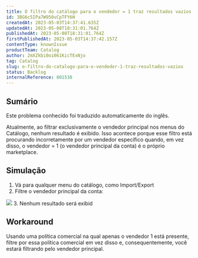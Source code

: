 ```yaml
---
title: O filtro do catálogo para o vendedor = 1 traz resultados vazios
id: 3BG6c5IPa7W950vCpTFY6H
createdAt: 2023-05-03T14:37:41.635Z
updatedAt: 2023-05-08T18:31:01.764Z
publishedAt: 2023-05-08T18:31:01.764Z
firstPublishedAt: 2023-05-03T14:37:42.157Z
contentType: knownIssue
productTeam: Catalog
author: 2mXZkbi0oi061KicTExNjo
tag: Catalog
slug: o-filtro-do-catalogo-para-o-vendedor-1-traz-resultados-vazios
status: Backlog
internalReference: 801538
---
```


## Sumário

<div class="alert alert-info">
  <p>Este problema conhecido foi traduzido automaticamente do inglês.</p>
</div>


Atualmente, ao filtrar exclusivamente o vendedor principal nos menus do Catálogo, nenhum resultado é exibido. Isso acontece porque esse filtro está procurando incorretamente por um vendedor específico quando, em vez disso, o vendedor = 1 (o vendedor principal da conta) é o próprio marketplace.


## Simulação



1. Vá para qualquer menu do catálogo, como Import/Export
2. Filtre o vendedor principal da conta:

 ![](https://vtexhelp.zendesk.com/attachments/token/6dygVHVlzTTdqYD3jOyV10DaZ/?name=image.png)
3. Nenhum resultado será exibid

## Workaround


Usando uma política comercial na qual apenas o vendedor 1 está presente, filtre por essa política comercial em vez disso e, consequentemente, você estará filtrando pelo vendedor principal.

